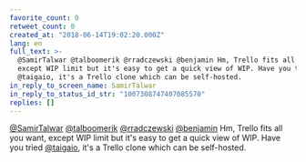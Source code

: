 ```yaml
---
favorite_count: 0
retweet_count: 0
created_at: "2018-06-14T19:02:20.000Z"
lang: en
full_text: >-
  @SamirTalwar @talboomerik @rradczewski @benjamin Hm, Trello fits all you want,
  except WIP limit but it's easy to get a quick view of WIP. Have you tried
  @taigaio, it's a Trello clone which can be self-hosted.
in_reply_to_screen_name: SamirTalwar
in_reply_to_status_id_str: "1007308747407085570"
replies: []
---
```


[@SamirTalwar](https://twitter.com/SamirTalwar)
[@talboomerik](https://twitter.com/talboomerik)
[@rradczewski](https://twitter.com/rradczewski)
[@benjamin](https://twitter.com/benjamin) Hm, Trello fits all you want, except
WIP limit but it's easy to get a quick view of WIP. Have you tried
[@taigaio](https://twitter.com/taigaio), it's a Trello clone which can be
self-hosted.
